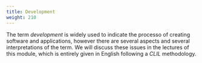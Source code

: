 ```yaml
---
title: Development
weight: 210
---
```


The term *development* is widely used to indicate the processo of creating software
and applications, however there are several aspects and several interpretations
of the term. We will discuss these issues in the lectures of this module, which
is entirely given in English following a *CLIL* methodology.